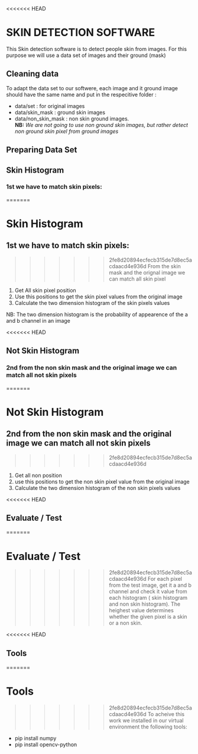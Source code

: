 <<<<<<< HEAD
# SKIN DETECTION SOFTWARE
This Skin detection software is to detect people skin from images. 
For this purpose we will use a data set of images and their ground (mask)
## Cleaning data 
To adapt the data set to our softwere, each image and it ground 
image should have the same name and put in the respecitive folder
:
- data/set : for original images
- data/skin_mask : ground skin images 
- data/non_skin_mask : non skin ground images.  
**NB:** _We are not going to use non ground skin images, but 
rather detect non ground skin pixel from ground images_
## Preparing Data Set 

## Skin Histogram
### 1st we have to match skin pixels:
=======

# Skin Histogram
## 1st we have to match skin pixels:
>>>>>>> 2fe8d20894ecfecb315de7d8ec5acdaacd4e936d
From the skin mask and the orignal image we can match all skin pixel 
1. Get All skin pixel position
2. Use this positions to get the skin pixel values from the original image 
3. Calculate the two dimension histogram of the skin pixels values

NB: The two dimension histogram is the probability of appearence of the a and b channel in an image

<<<<<<< HEAD
## Not Skin Histogram
### 2nd from the non skin mask and the original image we can match all not skin pixels 
=======
# Not Skin Histogram
## 2nd from the non skin mask and the original image we can match all not skin pixels 
>>>>>>> 2fe8d20894ecfecb315de7d8ec5acdaacd4e936d
1. Get all non position 
2. use this positions to get the non skin pixel value from the original image 
3. Calculate the two dimension histogram of the non skin pixels values

<<<<<<< HEAD
## Evaluate / Test 
=======
# Evaluate / Test 
>>>>>>> 2fe8d20894ecfecb315de7d8ec5acdaacd4e936d
For each pixel from the test image, get it a and b channel and check it value from each histogram
( skin histogram and non skin histogram). 
The heighest value determines whether the given pixel is a skin or a non skin.
    
<<<<<<< HEAD
## Tools 
=======
# Tools 
>>>>>>> 2fe8d20894ecfecb315de7d8ec5acdaacd4e936d
To acheive this work we installed in our virtual environment the 
following tools:
- pip install numpy
- pip install opencv-python
